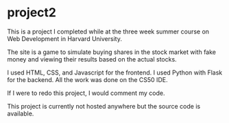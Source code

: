 # project2
This is a project I completed while at the three week summer course on Web Development in Harvard University. 

The site is a game to simulate buying shares in the stock market with fake money and viewing their results based on 
the actual stocks. 

I used HTML, CSS, and Javascript for the frontend. I used Python with Flask for the backend. All the work was done on the CS50 IDE. 

If I were to redo this project, I would comment my code.

This project is currently not hosted anywhere but the source code is available. 
